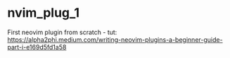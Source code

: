 # nvim_plug_1
First neovim plugin from scratch - tut: https://alpha2phi.medium.com/writing-neovim-plugins-a-beginner-guide-part-i-e169d5fd1a58
